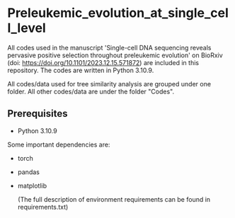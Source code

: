 # Preleukemic_evolution_at_single_cell_level

All codes used in the manuscript 'Single-cell DNA sequencing reveals pervasive positive selection throughout preleukemic evolution' on BioRxiv (doi: https://doi.org/10.1101/2023.12.15.571872) are included in this repository. The codes are written in Python 3.10.9. 

All codes/data used for tree similarity analysis are grouped under one folder. All other codes/data are under the folder "Codes".

## Prerequisites

- Python 3.10.9

Some important dependencies are:

- torch
- pandas
- matplotlib

  (The full description of environment requirements can be found in requirements.txt)
